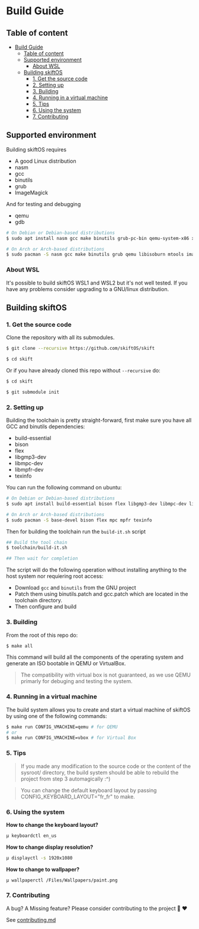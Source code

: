 # Build Guide

## Table of content

- [Build Guide](#build-guide)
  - [Table of content](#table-of-content)
  - [Supported environment](#supported-environment)
    - [About WSL](#about-wsl)
  - [Building skiftOS](#building-skiftos)
    - [1. Get the source code](#1-get-the-source-code)
    - [2. Setting up](#2-setting-up)
    - [3. Building](#3-building)
    - [4. Running in a virtual machine](#4-running-in-a-virtual-machine)
    - [5. Tips](#5-tips)
    - [6. Using the system](#6-using-the-system)
    - [7. Contributing](#7-contributing)

## Supported environment

Building skiftOS requires

- A good Linux distribution
- nasm
- gcc
- binutils
- grub
- ImageMagick

And for testing and debugging
- qemu
- gdb

```sh
# On Debian or Debian-based distributions
$ sudo apt install nasm gcc make binutils grub-pc-bin qemu-system-x86 xorriso mtools imagemagick
```

```sh
# On Arch or Arch-based distributions
$ sudo pacman -S nasm gcc make binutils grub qemu libisoburn mtools imagemagick
```

### About WSL

It's possible to build skiftOS WSL1 and WSL2 but it's not well tested.
If you have any problems consider upgrading to a GNU/linux distribution.

## Building skiftOS

### 1. Get the source code

Clone the repository with all its submodules.

```sh
$ git clone --recursive https://github.com/skiftOS/skift

$ cd skift
```

Or if you have already cloned this repo without `--recursive` do:

```sh
$ cd skift

$ git submodule init
```

### 2. Setting up

Building the toolchain is pretty straight-forward,
first make sure you have all GCC and binutils dependencies:
 - build-essential
 - bison
 - flex
 - libgmp3-dev
 - libmpc-dev
 - libmpfr-dev
 - texinfo

You can run the following command on ubuntu:

```sh
# On Debian or Debian-based distributions
$ sudo apt install build-essential bison flex libgmp3-dev libmpc-dev libmpfr-dev texinfo
```

```sh
# On Arch or Arch-based distributions
$ sudo pacman -S base-devel bison flex mpc mpfr texinfo
```

Then for building the toolchain run the `build-it.sh` script

```sh
## Build the tool chain
$ toolchain/build-it.sh

## Then wait for completion
```

The script will do the following operation without installing anything to the host system nor requiering root access:
 - Download `gcc` and `binutils` from the GNU project
 - Patch them using binutils.patch and gcc.patch which are located in the toolchain directory.
 - Then configure and build

### 3. Building

From the root of this repo do:

```sh
$ make all
```

This command will build all the components of the operating system and generate an ISO bootable in QEMU or VirtualBox.

> The compatibility with virtual box is not guaranteed, as we use QEMU primarly for debuging and testing the system.

### 4. Running in a virtual machine

The build system allows you to create and start a virtual machine of skiftOS by using one of the following commands:

```sh
$ make run CONFIG_VMACHINE=qemu # for QEMU
# or
$ make run CONFIG_VMACHINE=vbox # for Virtual Box
```

### 5. Tips

> If you made any modification to the source code or the content of the sysroot/ directory, the build system should be able to rebuild the project from step 3 automagically :^)

> You can change the default keyboard layout by passing CONFIG_KEYBOARD_LAYOUT="fr_fr" to make.

### 6. Using the system

**How to change the keyboard layout?**

```sh
µ keyboardctl en_us
```

**How to change display resolution?**

```sh
µ displayctl -s 1920x1080
```
**How to change to wallpaper?**

```sh
µ wallpaperctl /Files/Wallpapers/paint.png
```

### 7. Contributing

A bug? A Missing feature? Please consider contributing to the project :hugs: ❤️

See [contributing.md](contributing.md)
